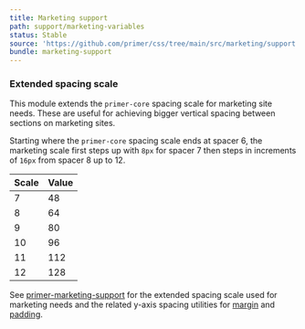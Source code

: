```yaml
---
title: Marketing support
path: support/marketing-variables
status: Stable
source: 'https://github.com/primer/css/tree/main/src/marketing/support'
bundle: marketing-support
---
```



### Extended spacing scale
This module extends the `primer-core` spacing scale for marketing site needs. These are useful for achieving bigger vertical spacing between sections on marketing sites.

Starting where the `primer-core` spacing scale ends at spacer 6, the marketing scale first steps up with `8px` for spacer 7 then steps in increments of `16px` from spacer 8 up to 12.

| Scale | Value |
|-------|-------|
| 7     | 48    |
| 8     | 64    |
| 9     | 80    |
| 10    | 96    |
| 11    | 112   |
| 12    | 128   |

See [primer-marketing-support](https://npm.im/primer-marketing-support) for the extended spacing scale used for marketing needs and the related y-axis spacing utilities for [margin](/utilities/marketing-margin) and [padding](/utilities/marketing-padding).

